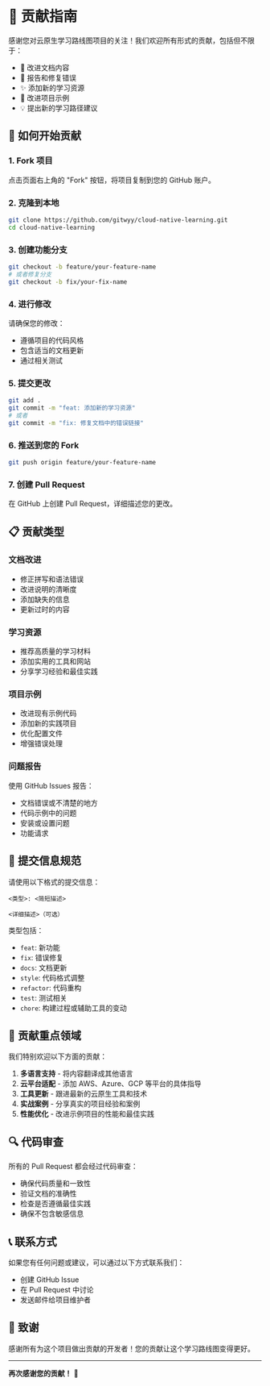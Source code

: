 # 🤝 贡献指南

感谢您对云原生学习路线图项目的关注！我们欢迎所有形式的贡献，包括但不限于：

- 📝 改进文档内容
- 🐛 报告和修复错误
- ✨ 添加新的学习资源
- 🔧 改进项目示例
- 💡 提出新的学习路径建议

## 🚀 如何开始贡献

### 1. Fork 项目

点击页面右上角的 "Fork" 按钮，将项目复制到您的 GitHub 账户。

### 2. 克隆到本地

```bash
git clone https://github.com/gitwyy/cloud-native-learning.git
cd cloud-native-learning
```

### 3. 创建功能分支

```bash
git checkout -b feature/your-feature-name
# 或者修复分支
git checkout -b fix/your-fix-name
```

### 4. 进行修改

请确保您的修改：
- 遵循项目的代码风格
- 包含适当的文档更新
- 通过相关测试

### 5. 提交更改

```bash
git add .
git commit -m "feat: 添加新的学习资源"
# 或者
git commit -m "fix: 修复文档中的错误链接"
```

### 6. 推送到您的 Fork

```bash
git push origin feature/your-feature-name
```

### 7. 创建 Pull Request

在 GitHub 上创建 Pull Request，详细描述您的更改。

## 📋 贡献类型

### 文档改进
- 修正拼写和语法错误
- 改进说明的清晰度
- 添加缺失的信息
- 更新过时的内容

### 学习资源
- 推荐高质量的学习材料
- 添加实用的工具和网站
- 分享学习经验和最佳实践

### 项目示例
- 改进现有示例代码
- 添加新的实践项目
- 优化配置文件
- 增强错误处理

### 问题报告
使用 GitHub Issues 报告：
- 文档错误或不清楚的地方
- 代码示例中的问题
- 安装或设置问题
- 功能请求

## 📝 提交信息规范

请使用以下格式的提交信息：

```
<类型>: <简短描述>

<详细描述>（可选）
```

类型包括：
- `feat`: 新功能
- `fix`: 错误修复
- `docs`: 文档更新
- `style`: 代码格式调整
- `refactor`: 代码重构
- `test`: 测试相关
- `chore`: 构建过程或辅助工具的变动

## 🎯 贡献重点领域

我们特别欢迎以下方面的贡献：

1. **多语言支持** - 将内容翻译成其他语言
2. **云平台适配** - 添加 AWS、Azure、GCP 等平台的具体指导
3. **工具更新** - 跟进最新的云原生工具和技术
4. **实战案例** - 分享真实的项目经验和案例
5. **性能优化** - 改进示例项目的性能和最佳实践

## 🔍 代码审查

所有的 Pull Request 都会经过代码审查：

- 确保代码质量和一致性
- 验证文档的准确性
- 检查是否遵循最佳实践
- 确保不包含敏感信息

## 📞 联系方式

如果您有任何问题或建议，可以通过以下方式联系我们：

- 创建 GitHub Issue
- 在 Pull Request 中讨论
- 发送邮件给项目维护者

## 🙏 致谢

感谢所有为这个项目做出贡献的开发者！您的贡献让这个学习路线图变得更好。

---

**再次感谢您的贡献！** 🌟
